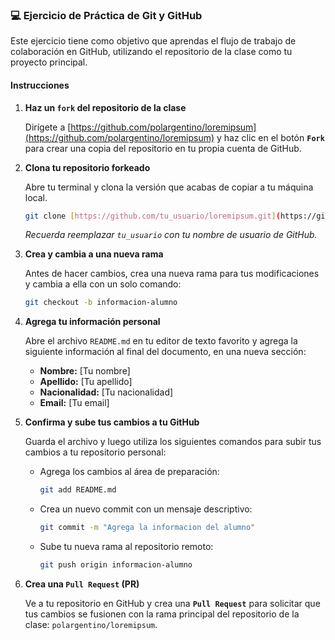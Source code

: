 ### 💻 Ejercicio de Práctica de Git y GitHub

Este ejercicio tiene como objetivo que aprendas el flujo de trabajo de colaboración en GitHub, utilizando el repositorio de la clase como tu proyecto principal.

#### Instrucciones

1.  **Haz un `fork` del repositorio de la clase**
    
    Dirígete a [https://github.com/polargentino/loremipsum](https://github.com/polargentino/loremipsum) y haz clic en el botón **`Fork`** para crear una copia del repositorio en tu propia cuenta de GitHub.
    

2.  **Clona tu repositorio forkeado**
    
    Abre tu terminal y clona la versión que acabas de copiar a tu máquina local.
    
    ```bash
    git clone [https://github.com/tu_usuario/loremipsum.git](https://github.com/tu_usuario/loremipsum.git)
    ```
    
    *Recuerda reemplazar `tu_usuario` con tu nombre de usuario de GitHub.*
    

3.  **Crea y cambia a una nueva rama**
    
    Antes de hacer cambios, crea una nueva rama para tus modificaciones y cambia a ella con un solo comando:
    
    ```bash
    git checkout -b informacion-alumno
    ```
    

4.  **Agrega tu información personal**
    
    Abre el archivo `README.md` en tu editor de texto favorito y agrega la siguiente información al final del documento, en una nueva sección:
    
    * **Nombre:** [Tu nombre]
    * **Apellido:** [Tu apellido]
    * **Nacionalidad:** [Tu nacionalidad]
    * **Email:** [Tu email]
    

5.  **Confirma y sube tus cambios a tu GitHub**
    
    Guarda el archivo y luego utiliza los siguientes comandos para subir tus cambios a tu repositorio personal:
    
    * Agrega los cambios al área de preparación:
        ```bash
        git add README.md
        ```
    
    * Crea un nuevo commit con un mensaje descriptivo:
        ```bash
        git commit -m "Agrega la informacion del alumno"
        ```
    
    * Sube tu nueva rama al repositorio remoto:
        ```bash
        git push origin informacion-alumno
        ```
    

6.  **Crea una `Pull Request` (PR)**
    
    Ve a tu repositorio en GitHub y crea una **`Pull Request`** para solicitar que tus cambios se fusionen con la rama principal del repositorio de la clase: `polargentino/loremipsum`.